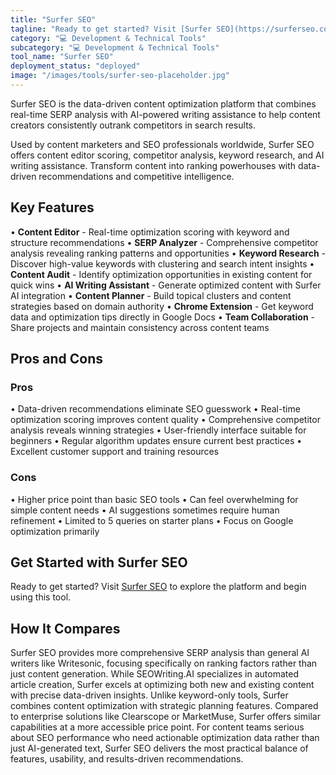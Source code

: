 ```yaml
---
title: "Surfer SEO"
tagline: "Ready to get started? Visit [Surfer SEO](https://surferseo.com) to explore the platform and begin using this tool...."
category: "💻 Development & Technical Tools"
subcategory: "💻 Development & Technical Tools"
tool_name: "Surfer SEO"
deployment_status: "deployed"
image: "/images/tools/surfer-seo-placeholder.jpg"
---
```

Surfer SEO is the data-driven content optimization platform that combines real-time SERP analysis with AI-powered writing assistance to help content creators consistently outrank competitors in search results.

Used by content marketers and SEO professionals worldwide, Surfer SEO offers content editor scoring, competitor analysis, keyword research, and AI writing assistance. Transform content into ranking powerhouses with data-driven recommendations and competitive intelligence.

## Key Features

• **Content Editor** - Real-time optimization scoring with keyword and structure recommendations
• **SERP Analyzer** - Comprehensive competitor analysis revealing ranking patterns and opportunities
• **Keyword Research** - Discover high-value keywords with clustering and search intent insights
• **Content Audit** - Identify optimization opportunities in existing content for quick wins
• **AI Writing Assistant** - Generate optimized content with Surfer AI integration
• **Content Planner** - Build topical clusters and content strategies based on domain authority
• **Chrome Extension** - Get keyword data and optimization tips directly in Google Docs
• **Team Collaboration** - Share projects and maintain consistency across content teams

## Pros and Cons

### Pros
• Data-driven recommendations eliminate SEO guesswork
• Real-time optimization scoring improves content quality
• Comprehensive competitor analysis reveals winning strategies
• User-friendly interface suitable for beginners
• Regular algorithm updates ensure current best practices
• Excellent customer support and training resources

### Cons
• Higher price point than basic SEO tools
• Can feel overwhelming for simple content needs
• AI suggestions sometimes require human refinement
• Limited to 5 queries on starter plans
• Focus on Google optimization primarily

## Get Started with Surfer SEO

Ready to get started? Visit [Surfer SEO](https://surferseo.com) to explore the platform and begin using this tool.

## How It Compares

Surfer SEO provides more comprehensive SERP analysis than general AI writers like Writesonic, focusing specifically on ranking factors rather than just content generation. While SEOWriting.AI specializes in automated article creation, Surfer excels at optimizing both new and existing content with precise data-driven insights. Unlike keyword-only tools, Surfer combines content optimization with strategic planning features. Compared to enterprise solutions like Clearscope or MarketMuse, Surfer offers similar capabilities at a more accessible price point. For content teams serious about SEO performance who need actionable optimization data rather than just AI-generated text, Surfer SEO delivers the most practical balance of features, usability, and results-driven recommendations.